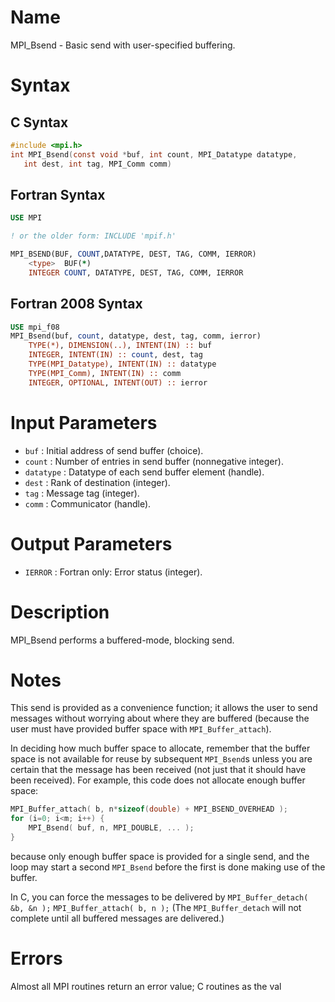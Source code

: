 # Name

MPI_Bsend - Basic send with user-specified buffering.

# Syntax

## C Syntax

```c
#include <mpi.h>
int MPI_Bsend(const void *buf, int count, MPI_Datatype datatype,
   int dest, int tag, MPI_Comm comm)
```

## Fortran Syntax

```fortran
USE MPI

! or the older form: INCLUDE 'mpif.h'

MPI_BSEND(BUF, COUNT,DATATYPE, DEST, TAG, COMM, IERROR)
    <type>  BUF(*)
    INTEGER COUNT, DATATYPE, DEST, TAG, COMM, IERROR
```

## Fortran 2008 Syntax

```fortran
USE mpi_f08
MPI_Bsend(buf, count, datatype, dest, tag, comm, ierror)
    TYPE(*), DIMENSION(..), INTENT(IN) :: buf
    INTEGER, INTENT(IN) :: count, dest, tag
    TYPE(MPI_Datatype), INTENT(IN) :: datatype
    TYPE(MPI_Comm), INTENT(IN) :: comm
    INTEGER, OPTIONAL, INTENT(OUT) :: ierror
```

# Input Parameters

* `buf` : Initial address of send buffer (choice).
* `count` : Number of entries in send buffer (nonnegative integer).
* `datatype` : Datatype of each send buffer element (handle).
* `dest` : Rank of destination (integer).
* `tag` : Message tag (integer).
* `comm` : Communicator (handle).

# Output Parameters

* `IERROR` : Fortran only: Error status (integer).

# Description

MPI_Bsend performs a buffered-mode, blocking send.

# Notes

This send is provided as a convenience function; it allows the user to
send messages without worrying about where they are buffered (because
the user must have provided buffer space with `MPI_Buffer_attach`).

In deciding how much buffer space to allocate, remember that the buffer
space is not available for reuse by subsequent `MPI_Bsend`s unless you
are certain that the message has been received (not just that it should
have been received). For example, this code does not allocate enough
buffer space:
```c
MPI_Buffer_attach( b, n*sizeof(double) + MPI_BSEND_OVERHEAD );
for (i=0; i<m; i++) {
    MPI_Bsend( buf, n, MPI_DOUBLE, ... );
}
```
because only enough buffer space is provided for a single send, and the
loop may start a second `MPI_Bsend` before the first is done making use
of the buffer.

In C, you can force the messages to be delivered by `MPI_Buffer_detach(
&b, &n );` `MPI_Buffer_attach( b, n );` (The `MPI_Buffer_detach` will not
complete until all buffered messages are delivered.)

# Errors

Almost all MPI routines return an error value; C routines as the val
